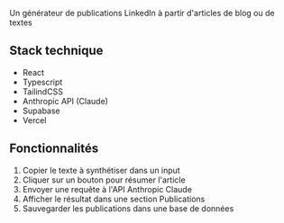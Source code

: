 Un générateur de publications LinkedIn à partir d'articles de blog ou de textes

## Stack technique

- React 
- Typescript
- TailindCSS
- Anthropic API (Claude)
- Supabase
- Vercel

## Fonctionnalités

1. Copier le texte à synthétiser dans un input
2. Cliquer sur un bouton pour résumer l'article
3. Envoyer une requête à l'API Anthropic Claude
4. Afficher le résultat dans une section Publications
5. Sauvegarder les publications dans une base de données
